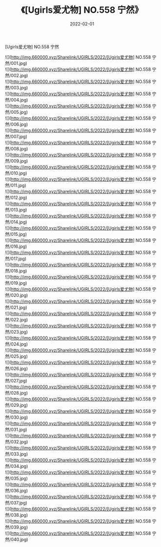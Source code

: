 ﻿---
layout: post
title:  《[Ugirls爱尤物] NO.558 宁然》
date:   2022-02-01
img: http://img.660000.xyz/Sharelink/UGIRLS/2022/[Ugirls爱尤物] NO.558 宁然/000.jpg
categories: [美女, 清纯, 唯美]
---

[Ugirls爱尤物] NO.558 宁然

 ![](http://img.660000.xyz/Sharelink/UGIRLS/2022/[Ugirls爱尤物] NO.558 宁然/001.jpg) <br>![](http://img.660000.xyz/Sharelink/UGIRLS/2022/[Ugirls爱尤物] NO.558 宁然/002.jpg) <br>![](http://img.660000.xyz/Sharelink/UGIRLS/2022/[Ugirls爱尤物] NO.558 宁然/003.jpg) <br>![](http://img.660000.xyz/Sharelink/UGIRLS/2022/[Ugirls爱尤物] NO.558 宁然/004.jpg) <br>![](http://img.660000.xyz/Sharelink/UGIRLS/2022/[Ugirls爱尤物] NO.558 宁然/005.jpg) <br>![](http://img.660000.xyz/Sharelink/UGIRLS/2022/[Ugirls爱尤物] NO.558 宁然/006.jpg) <br>![](http://img.660000.xyz/Sharelink/UGIRLS/2022/[Ugirls爱尤物] NO.558 宁然/007.jpg) <br>![](http://img.660000.xyz/Sharelink/UGIRLS/2022/[Ugirls爱尤物] NO.558 宁然/008.jpg) <br>![](http://img.660000.xyz/Sharelink/UGIRLS/2022/[Ugirls爱尤物] NO.558 宁然/009.jpg) <br>![](http://img.660000.xyz/Sharelink/UGIRLS/2022/[Ugirls爱尤物] NO.558 宁然/010.jpg) <br>![](http://img.660000.xyz/Sharelink/UGIRLS/2022/[Ugirls爱尤物] NO.558 宁然/011.jpg) <br>![](http://img.660000.xyz/Sharelink/UGIRLS/2022/[Ugirls爱尤物] NO.558 宁然/012.jpg) <br>![](http://img.660000.xyz/Sharelink/UGIRLS/2022/[Ugirls爱尤物] NO.558 宁然/013.jpg) <br>![](http://img.660000.xyz/Sharelink/UGIRLS/2022/[Ugirls爱尤物] NO.558 宁然/014.jpg) <br>![](http://img.660000.xyz/Sharelink/UGIRLS/2022/[Ugirls爱尤物] NO.558 宁然/015.jpg) <br>![](http://img.660000.xyz/Sharelink/UGIRLS/2022/[Ugirls爱尤物] NO.558 宁然/016.jpg) <br>![](http://img.660000.xyz/Sharelink/UGIRLS/2022/[Ugirls爱尤物] NO.558 宁然/017.jpg) <br>![](http://img.660000.xyz/Sharelink/UGIRLS/2022/[Ugirls爱尤物] NO.558 宁然/018.jpg) <br>![](http://img.660000.xyz/Sharelink/UGIRLS/2022/[Ugirls爱尤物] NO.558 宁然/019.jpg) <br>![](http://img.660000.xyz/Sharelink/UGIRLS/2022/[Ugirls爱尤物] NO.558 宁然/020.jpg) <br>![](http://img.660000.xyz/Sharelink/UGIRLS/2022/[Ugirls爱尤物] NO.558 宁然/021.jpg) <br>![](http://img.660000.xyz/Sharelink/UGIRLS/2022/[Ugirls爱尤物] NO.558 宁然/022.jpg) <br>![](http://img.660000.xyz/Sharelink/UGIRLS/2022/[Ugirls爱尤物] NO.558 宁然/023.jpg) <br>![](http://img.660000.xyz/Sharelink/UGIRLS/2022/[Ugirls爱尤物] NO.558 宁然/024.jpg) <br>![](http://img.660000.xyz/Sharelink/UGIRLS/2022/[Ugirls爱尤物] NO.558 宁然/025.jpg) <br>![](http://img.660000.xyz/Sharelink/UGIRLS/2022/[Ugirls爱尤物] NO.558 宁然/026.jpg) <br>![](http://img.660000.xyz/Sharelink/UGIRLS/2022/[Ugirls爱尤物] NO.558 宁然/027.jpg) <br>![](http://img.660000.xyz/Sharelink/UGIRLS/2022/[Ugirls爱尤物] NO.558 宁然/028.jpg) <br>![](http://img.660000.xyz/Sharelink/UGIRLS/2022/[Ugirls爱尤物] NO.558 宁然/029.jpg) <br>![](http://img.660000.xyz/Sharelink/UGIRLS/2022/[Ugirls爱尤物] NO.558 宁然/030.jpg) <br>![](http://img.660000.xyz/Sharelink/UGIRLS/2022/[Ugirls爱尤物] NO.558 宁然/031.jpg) <br>![](http://img.660000.xyz/Sharelink/UGIRLS/2022/[Ugirls爱尤物] NO.558 宁然/032.jpg) <br>![](http://img.660000.xyz/Sharelink/UGIRLS/2022/[Ugirls爱尤物] NO.558 宁然/033.jpg) <br>![](http://img.660000.xyz/Sharelink/UGIRLS/2022/[Ugirls爱尤物] NO.558 宁然/034.jpg) <br>![](http://img.660000.xyz/Sharelink/UGIRLS/2022/[Ugirls爱尤物] NO.558 宁然/035.jpg) <br>![](http://img.660000.xyz/Sharelink/UGIRLS/2022/[Ugirls爱尤物] NO.558 宁然/036.jpg) <br>![](http://img.660000.xyz/Sharelink/UGIRLS/2022/[Ugirls爱尤物] NO.558 宁然/037.jpg) <br>![](http://img.660000.xyz/Sharelink/UGIRLS/2022/[Ugirls爱尤物] NO.558 宁然/038.jpg) <br>![](http://img.660000.xyz/Sharelink/UGIRLS/2022/[Ugirls爱尤物] NO.558 宁然/039.jpg) <br>![](http://img.660000.xyz/Sharelink/UGIRLS/2022/[Ugirls爱尤物] NO.558 宁然/040.jpg) <br>